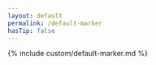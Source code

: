 ```yaml
---
layout: default
permalink: /default-marker
hasTip: false
---
```


{% include custom/default-marker.md %}